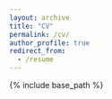 ```yaml
---
layout: archive
title: "CV"
permalink: /cv/
author_profile: true
redirect_from:
  - /resume
---
```


{% include base_path %}

<object data="files/dai.pdf" width="800" height="1000" type="application/pdf"></object>

<!--

<object data="{{ site.url }}{{ site.baseurl }}/files/dai.pdf" width="800" height="1000" type="application/pdf"></object>

-->